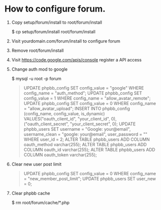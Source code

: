 How to configure forum.
=======================

1. Copy setup/forum/install to root/forum/install
	
	$ cp setup/forum/install root/forum/install

2. Visit yourdomain.com/forum/install to configure forum

3. Remove root/forum/install

4. Visit https://code.google.com/apis/console register a API access

5. Change auth mod to google

	$ mysql -u root -p forum
	> UPDATE phpbb_config SET config_value = "google" WHERE config_name = "auth_method";
	> UPDATE phpbb_config SET config_value = 1 WHERE config_name = "allow_avatar_remote";
	> UPDATE phpbb_config SET config_value = 0 WHERE config_name = "allow_avatar_upload";
	> INSERT INTO phpbb_config (config_name, config_value, is_dynamic) VALUES("oauth_client_id", "your_client_id", 0),("oauth_client_secret", "your_client_secret", 0);
	> UPDATE phpbb_users SET username = "Google: your@email", username_clean = "google: your@email", user_password = "" WHERE user_id = 2;
	> ALTER TABLE phpbb_users ADD COLUMN oauth_method varchar(255);
	> ALTER TABLE phpbb_users ADD COLUMN oauth_id varchar(255);
	> ALTER TABLE phpbb_users ADD COLUMN oauth_token varchar(255);

6. Clear new user post limit
	
	> UPDATE phpbb_config SET config_value = 0 WHERE config_name = "new_member_post_limit";
	> UPDATE phpbb_users SET user_new = 0;

7. Clear phpbb cache

	$ rm root/forum/cache/*.php
